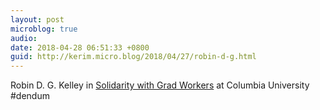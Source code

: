 ```yaml
---
layout: post
microblog: true
audio: 
date: 2018-04-28 06:51:33 +0800
guid: http://kerim.micro.blog/2018/04/27/robin-d-g.html
---
```

Robin D. G. Kelley in [Solidarity with Grad Workers](http://thenewinquiry.com/solidarity-with-grad-workers/) at Columbia University #dendum
